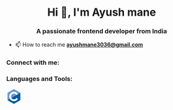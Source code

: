 <h1 align="center">Hi 👋, I'm Ayush mane</h1>
<h3 align="center">A passionate frontend developer from India</h3>

- 📫 How to reach me **ayushmane3036@gmail.com**

<h3 align="left">Connect with me:</h3>
<p align="left">
</p>

<h3 align="left">Languages and Tools:</h3>
<p align="left"> <a href="https://www.cprogramming.com/" target="_blank" rel="noreferrer"> <img src="https://raw.githubusercontent.com/devicons/devicon/master/icons/c/c-original.svg" alt="c" width="40" height="40"/> </a> </p>

